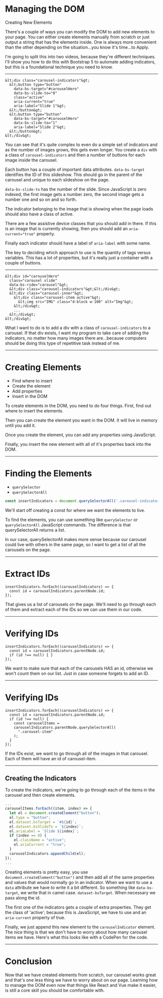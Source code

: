 <!-- .slide: data-state="layout-title no-fragment"  -->

# Managing the DOM

Creating New Elements

> >

There's a couple of ways you can modify the DOM to add new elements to your page. You can either create elements manually from scratch or just output a string that has the elements inside. One is always more convenient than the other depending on the situation...you know it's time...to Apply.

I'm going to split this into two videos, because they're different techniques. I'll show you how to do this with Bootstrap 5 to automate adding indicators, but this is a foundational technique you need to know.

---

<!-- .slide: data-state="layout-title layout-code-list" class="bg-chroma_green"-->

```html[1,14|2-8|9-13|3,10|4,11|5|6|7,12]
&lt;div class="carousel-indicators"&gt;
  &lt;button type="button"
    data-bs-target="#carouselHero"
    data-bs-slide-to="0"
    class="active"
    aria-current="true"
    aria-label="Slide 1"&gt;
  &lt;/button&gt;
  &lt;button type="button"
    data-bs-target="#carouselHero"
    data-bs-slide-to="1"
    aria-label="Slide 2"&gt;
  &lt;/button&gt;
&lt;/div&gt;
```

> >

You can see that it's quite complex to even do a simple set of indicators and as the number of images grows, this gets even longer. You create a `div` with a class of `carousel-indicators` and then a number of buttons for each image inside the carousel.

Each button has a couple of important data attributes. `data-bs-target` identifies the ID of this slideshow. This should go in the parent of the carousel and unique to each slideshow on the page.

`data-bs-slide-to` has the number of the slide. Since JavaScript is zero indexed, the first image gets a number zero, the second image gets a number one and so on and so forth.

The indicator belonging to the image that is showing when the page loads should also have a class of active.

There are a few assistive device classes that you should add in there. If this is an image that is currently showing, then you should add an `aria-current="true"` property.

Finally each indicator should have a label of `aria-label` with some name.

The key to deciding which approach to use is the quantity of tags versus variables. This has a lot of properties, but it's really just a container with a couple of buttons.

---

<!-- .slide: data-state="layout-title layout-code-list" class="bg-chroma_green"-->

```html[4|6-9]
&lt;div id="carouselHero"
  class="carousel slide"
  data-bs-ride="carousel"&gt;
  &lt;div class="carousel-indicators"&gt;&lt;/div&gt;
  &lt;div class="carousel-inner"&gt;
    &lt;div class="carousel-item active"&gt;
      &lt;img src="IMG" class="d-block w-100" alt="Img"&gt;
    &lt;/div&gt;
    ...
  &lt;/div&gt;
&lt;/div&gt;
```

> >

What I want to do is to add a div with a class of `carousel-indicators` to a carousel. If that div exists, I want my program to take care of adding the indicators, no matter how many images there are...because computers should be doing this type of repetitive task instead of me.

---

# Creating Elements

- Find where to insert
- Create the element
- Add properties
- Insert in the DOM

> >

To create elements in the DOM, you need to do four things. First, find out where to insert the elements.

Then you can create the element you want in the DOM. It will live in memory until you add it.

Once you create the element, you can add any properties using JavaScript.

Finally, you insert the new element with all of it's properties back into the DOM.

---

<!-- .slide: data-state="layout-title layout-code-list" class="bg-chroma_green"-->

# Finding the Elements

- `querySelector`
- `querySelectorAll`

```js
const insertIndicators = document.querySelectorAll('.carousel-indicators')
```

> >

We'll start off creating a const for where we want the elements to live.

To find the elements, you can use something like `querySelector` or `querySelectorAll` JavaScript commands. The difference is that querySelectorAll returns a list.

In our case, querySelectorAll makes more sense because our carousel could live with others in the same page, so I want to get a list of all the carousels on the page.

---

<!-- .slide: data-state="layout-title layout-code-list" class="bg-chroma_green"-->

# Extract IDs

```js[2]
insertIndicators.forEach((carouselIndicators) => {
  const id = carouselIndicators.parentNode.id;
});
```

> >

That gives us a list of carousels on the page. We'll need to go through each of them and extract each of the IDs so we can use them in our code.

---

<!-- .slide: data-state="layout-title layout-code-list" class="bg-chroma_green"-->

# Verifying IDs

```js[3]
insertIndicators.forEach((carouselIndicators) => {
  const id = carouselIndicators.parentNode.id;
  if (id !== null) { }
});
```

> >

We want to make sure that each of the carousels HAS an id, otherwise we won't count them on our list. Just in case someone forgets to add an ID.

---

<!-- .slide: data-state="layout-title layout-code-list" class="bg-chroma_green"-->

# Verifying IDs

```js[4-7]
insertIndicators.forEach((carouselIndicators) => {
  const id = carouselIndicators.parentNode.id;
  if (id !== null) {
    const carouselItems =
    carouselIndicators.parentNode.querySelectorAll(
      ".carousel-item"
    );
  }
});
```

> >

If the IDs exist, we want to go through all of the images in that carousel. Each of them will have an id of carousel-item.

---

## Creating the Indicators

To create the indicators, we're going to go through each of the items in the carousel and then create elements.

```js
...
carouselItems.forEach((item, index) => {
  let el = document.createElement("button");
  el.type = "button";
  el.dataset.bsTarget = `#${id}`;
  el.dataset.bsSlideTo = `${index}`;
  el.ariaLabel = `Slide ${index}`;
  if (index == 0) {
    el.className = "active";
    el.ariaCurrent = "true";
  }
  carouselIndicators.appendChild(el);
});
...
```

Creating elements is pretty easy, you use `document.createElement("button")` and then add all of the same properties and values that would normally go in an indicator. When we want to use a `data` attribute we have to write it a bit different. So something like `data-bs-target`, we write that in camel case. `dataset-bsTarget`. When necessary we pass along the id.

The first one of the indicators gets a couple of extra properties. They get the class of 'active'; because this is JavaScript, we have to use and an `aria-current` property of true.

Finally, we just append this new element to the `carouselIndicator` element. The nice thing is that we don't have to worry about how many carousel items we have. Here's what this looks like with a CodePen for the code.

---

# Conclusion

Now that we have created elements from scratch, our carousel works great and that's one less thing we have to worry about on our page. Learning how to manage the DOM even now that things like React and Vue make it easier, is still a core skill you should be comfortable with.
